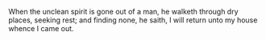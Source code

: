 When the unclean spirit is gone out of a man, he walketh through dry places, seeking rest; and finding none, he saith, I will return unto my house whence I came out.

